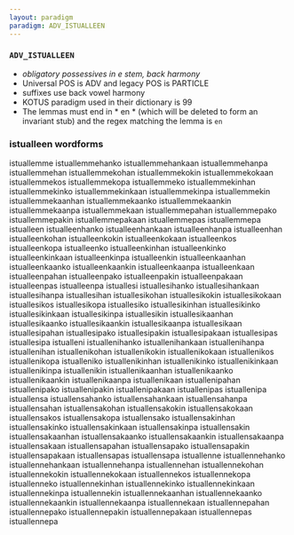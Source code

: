 ```yaml
---
layout: paradigm
paradigm: ADV_ISTUALLEEN
---
```

### ` ADV_ISTUALLEEN `

* _obligatory possessives in e stem, back harmony_
* Universal POS is ADV and legacy POS is PARTICLE
* suffixes use back vowel harmony
* KOTUS paradigm used in their dictionary is 99
* The lemmas must end in * en * (which will be deleted to form an invariant stub) and the regex matching the lemma is ` en `

### istualleen wordforms

istuallemme
istuallemmehanko
istuallemmehankaan
istuallemmehanpa
istuallemmehan
istuallemmekohan
istuallemmekokin
istuallemmekokaan
istuallemmekos
istuallemmekopa
istuallemmeko
istuallemmekinhan
istuallemmekinko
istuallemmekinkaan
istuallemmekinpa
istuallemmekin
istuallemmekaanhan
istuallemmekaanko
istuallemmekaankin
istuallemmekaanpa
istuallemmekaan
istuallemmepahan
istuallemmepako
istuallemmepakin
istuallemmepakaan
istuallemmepas
istuallemmepa
istualleen
istualleenhanko
istualleenhankaan
istualleenhanpa
istualleenhan
istualleenkohan
istualleenkokin
istualleenkokaan
istualleenkos
istualleenkopa
istualleenko
istualleenkinhan
istualleenkinko
istualleenkinkaan
istualleenkinpa
istualleenkin
istualleenkaanhan
istualleenkaanko
istualleenkaankin
istualleenkaanpa
istualleenkaan
istualleenpahan
istualleenpako
istualleenpakin
istualleenpakaan
istualleenpas
istualleenpa
istuallesi
istuallesihanko
istuallesihankaan
istuallesihanpa
istuallesihan
istuallesikohan
istuallesikokin
istuallesikokaan
istuallesikos
istuallesikopa
istuallesiko
istuallesikinhan
istuallesikinko
istuallesikinkaan
istuallesikinpa
istuallesikin
istuallesikaanhan
istuallesikaanko
istuallesikaankin
istuallesikaanpa
istuallesikaan
istuallesipahan
istuallesipako
istuallesipakin
istuallesipakaan
istuallesipas
istuallesipa
istualleni
istuallenihanko
istuallenihankaan
istuallenihanpa
istuallenihan
istuallenikohan
istuallenikokin
istuallenikokaan
istuallenikos
istuallenikopa
istualleniko
istuallenikinhan
istuallenikinko
istuallenikinkaan
istuallenikinpa
istuallenikin
istuallenikaanhan
istuallenikaanko
istuallenikaankin
istuallenikaanpa
istuallenikaan
istuallenipahan
istuallenipako
istuallenipakin
istuallenipakaan
istuallenipas
istuallenipa
istuallensa
istuallensahanko
istuallensahankaan
istuallensahanpa
istuallensahan
istuallensakohan
istuallensakokin
istuallensakokaan
istuallensakos
istuallensakopa
istuallensako
istuallensakinhan
istuallensakinko
istuallensakinkaan
istuallensakinpa
istuallensakin
istuallensakaanhan
istuallensakaanko
istuallensakaankin
istuallensakaanpa
istuallensakaan
istuallensapahan
istuallensapako
istuallensapakin
istuallensapakaan
istuallensapas
istuallensapa
istuallenne
istuallennehanko
istuallennehankaan
istuallennehanpa
istuallennehan
istuallennekohan
istuallennekokin
istuallennekokaan
istuallennekos
istuallennekopa
istuallenneko
istuallennekinhan
istuallennekinko
istuallennekinkaan
istuallennekinpa
istuallennekin
istuallennekaanhan
istuallennekaanko
istuallennekaankin
istuallennekaanpa
istuallennekaan
istuallennepahan
istuallennepako
istuallennepakin
istuallennepakaan
istuallennepas
istuallennepa

